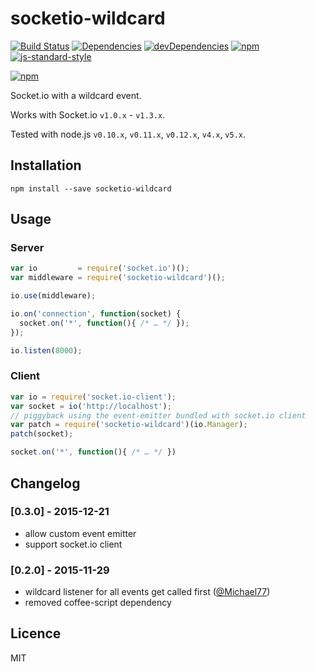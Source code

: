 socketio-wildcard
=================

[![Build Status](https://img.shields.io/travis/hden/socketio-wildcard.svg)](https://travis-ci.org/hden/socketio-wildcard)
[![Dependencies](https://img.shields.io/david/hden/socketio-wildcard.svg)](https://david-dm.org/hden/socketio-wildcard)
[![devDependencies](https://img.shields.io/david/dev/hden/socketio-wildcard.svg)](https://david-dm.org/hden/socketio-wildcard#info=devDependencies)
[![npm](https://img.shields.io/npm/dm/socketio-wildcard.svg)](https://www.npmjs.com/package/socketio-wildcard)
[![js-standard-style](https://img.shields.io/badge/code%20style-standard-brightgreen.svg)](http://standardjs.com/)

[![npm](https://nodei.co/npm-dl/socketio-wildcard.png?height=3)](https://nodei.co/npm/socketio-wildcard/)

Socket.io with a wildcard event.

Works with Socket.io `v1.0.x` - `v1.3.x`.

Tested with node.js `v0.10.x`, `v0.11.x`, `v0.12.x`, `v4.x`, `v5.x`.

Installation
------------

    npm install --save socketio-wildcard


Usage
-----

### Server

```js
var io         = require('socket.io')();
var middleware = require('socketio-wildcard')();

io.use(middleware);

io.on('connection', function(socket) {
  socket.on('*', function(){ /* … */ });
});

io.listen(8000);
```

### Client

```js
var io = require('socket.io-client');
var socket = io('http://localhost');
// piggyback using the event-emitter bundled with socket.io client
var patch = require('socketio-wildcard')(io.Manager);
patch(socket);

socket.on('*', function(){ /* … */ })
```

Changelog
---------

### [0.3.0] - 2015-12-21
- allow custom event emitter
- support socket.io client

### [0.2.0] - 2015-11-29
- wildcard listener for all events get called first ([@Michael77](https://github.com/Michael77))
- removed coffee-script dependency

Licence
-------
MIT
